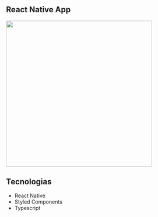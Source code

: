 # 

## React Native App

<img src="./github/.gif" width="400" />

## Tecnologias

- React Native
- Styled Components
- Typescript
